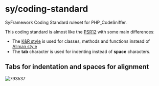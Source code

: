 # sy/coding-standard
SyFramework Coding Standard ruleset for PHP_CodeSniffer.

This coding standard is almost like the [PSR12](https://www.php-fig.org/psr/psr-12/) with some main differences:
- The [K&R style](https://en.wikipedia.org/wiki/Indentation_style#K&R_style) is used for classes, methods and functions instead of [Allman style](https://en.wikipedia.org/wiki/Indentation_style#Allman_style)
- The **tab** character is used for indenting instead of **space** characters.

## Tabs for indentation and spaces for alignment

![793537](https://user-images.githubusercontent.com/1608813/202402564-406184b5-2d84-47d1-a670-6e7344ecbb9c.png)
